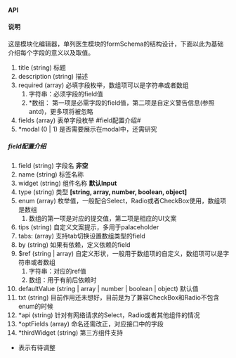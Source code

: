 #### API

#### 说明

这是模块化编辑器，单列医生模块的formSchema的结构设计，下面以此为基础介绍每个字段的意义以及取值。

1. title   (string)   标题
2. description   (string)   描述
3. required   (array)   必填字段枚举，数组项可以是字符串或者数组
   1. 字符串：必须字段的field值
   2. *数组： 第一项是必需字段的field值，第二项是自定义警告信息(参照antd)，更多项将被忽略
4. fields   (array)   表单字段枚举  #field配置介绍#
5. *modal   (0 | 1)   是否需要展示在modal中，还需研究



##### field配置介绍

1. field   (string)   字段名  **非空**
2. name   (string)   标签名称 
3. widget   (string)   组件名称  **默认Input**
4. type   (string)   类型 **[string, array, number, boolean, object]**
5. enum   (array)   枚举值，一般配合Select，Radio或者CheckBox使用，数组项是数组
   1. 数组的第一项是对应的提交值，第二项是相应的UI文案
6. tips   (string)   自定义文案提示，多用于palaceholder
7. tabs: (array)    支持tab切换设置数组类型的field
8. by   (string)   如果有依赖，定义依赖的field
9. $ref   (string | array)   自定义形状，一般用于数组项的自定义，数组项可以是字符串或者数组
   1. 字符串：对应的ref值
   2. 数组：用于有前后依赖时
10. defaultValue   (string | array | number | boolean | object)   默认值
11. txt   (string)   目前作用还未想好，目前是为了兼容CheckBox和Radio不包含enum的时候
12. *api   (string)   针对有网络请求的Select，Radio或者其他组件的情况
13. *optFields   (array)   命名还需改正，对应接口中的字段
14. *thirdWidget   (string)   第三方组件支持


* 表示有待调整
